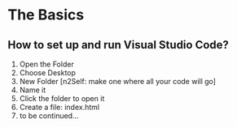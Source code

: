 # The Basics

## How to set up and run Visual Studio Code?
1. Open the Folder
2. Choose Desktop
3. New Folder [n2Self: make one where all your code will go]
4. Name it
5. Click the folder to open it
6. Create a file: index.html 
7. to be continued...

